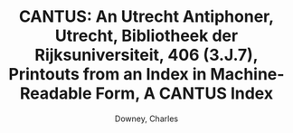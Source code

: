 ---
title: "CANTUS: An Utrecht Antiphoner, Utrecht, Bibliotheek der Rijksuniversiteit, 406 (3.J.7), Printouts from an Index in Machine-Readable Form, A CANTUS Index"
author: Downey, Charles
editor: Steiner, Ruth
volume: LV
volume_part: 6
price: 82
isbn10: 1-896926-05-3
isbn13: 978-1-896926-05-6
publisher: IMM
place: Ottawa
year: 1997
pages: xx + 220
---